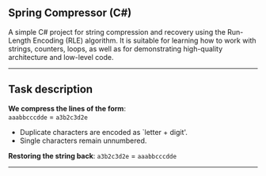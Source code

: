## Spring Compressor (C#)

A simple C# project for string compression and recovery using the Run-Length Encoding (RLE) algorithm. It is suitable for learning how to work with strings, counters, loops, as well as for demonstrating high-quality architecture and low-level code.

---

## Task description

**We compress the lines of the form**:  
`aaabbcccdde` = `a3b2c3d2e`  
- Duplicate characters are encoded as `letter + digit'.
- Single characters remain unnumbered.

**Restoring the string back**:
`a3b2c3d2e` = `aaabbcccdde`

---
